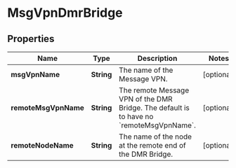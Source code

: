 
# MsgVpnDmrBridge

## Properties
Name | Type | Description | Notes
------------ | ------------- | ------------- | -------------
**msgVpnName** | **String** | The name of the Message VPN. |  [optional]
**remoteMsgVpnName** | **String** | The remote Message VPN of the DMR Bridge. The default is to have no &#x60;remoteMsgVpnName&#x60;. |  [optional]
**remoteNodeName** | **String** | The name of the node at the remote end of the DMR Bridge. |  [optional]



